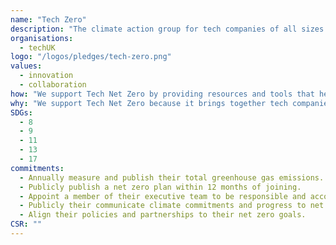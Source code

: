 ```yaml
---
name: "Tech Zero"
description: "The climate action group for tech companies of all sizes committed to fighting the climate crisis. We believe that by joining forces, we can make faster progress to net zero."
organisations: 
  - techUK
logo: "/logos/pledges/tech-zero.png"
values: 
  - innovation
  - collaboration
how: "We support Tech Net Zero by providing resources and tools that help tech companies measure their carbon footprint, implement sustainable practices, and share best practices for reducing environmental impact. Additionally, we facilitate collaboration among members to promote innovative solutions and advocate for policies that support climate action."
why: "We support Tech Net Zero because it brings together tech companies to collaboratively address the climate crisis. By uniting resources, knowledge, and innovations, we can accelerate our efforts towards achieving net zero emissions. This initiative not only promotes sustainability in the tech industry but also sets a precedent for other sectors to follow, demonstrating the power of collective action in tackling global challenges."
SDGs:
  - 8
  - 9
  - 11
  - 13
  - 17
commitments:
  - Annually measure and publish their total greenhouse gas emissions.
  - Publicly publish a net zero plan within 12 months of joining.
  - Appoint a member of their executive team to be responsible and accountable for their net zero target.
  - Publicly their communicate climate commitments and progress to net zero.
  - Align their policies and partnerships to their net zero goals.
CSR: ""
---
```

